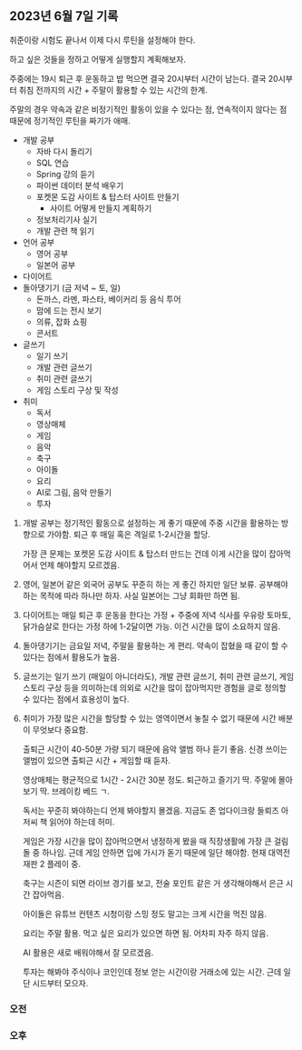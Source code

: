 ## 2023년 6월 7일 기록

취준이랑 시험도 끝나서 이제 다시 루틴을 설정해야 한다.

하고 싶은 것들을 정하고 어떻게 실행할지 계획해보자.

주중에는 19시 퇴근 후 운동하고 밥 먹으면 결국 20시부터 시간이 남는다. 결국 20시부터 취침 전까지의 시간 + 주말이 활용할 수 있는 시간의 한계.

주말의 경우 약속과 같은 비정기적인 활동이 있을 수 있다는 점, 연속적이지 않다는 점 때문에 정기적인 루틴을 짜기가 애매.

- 개발 공부
    - 자바 다시 돌리기
    - SQL 연습
    - Spring 강의 듣기
    - 파이썬 데이터 분석 배우기
    - 포켓몬 도감 사이트 & 탑스터 사이트 만들기
        - 사이트 어떻게 만들지 계획하기
    - 정보처리기사 실기
    - 개발 관련 책 읽기
- 언어 공부
    - 영어 공부
    - 일본어 공부
- 다이어트
- 돌아댕기기 (금 저녁 ~ 토, 일)
    - 돈까스, 라멘, 파스타, 베이커리 등 음식 투어
    - 맘에 드는 전시 보기
    - 의류, 잡화 쇼핑
    - 콘서트
- 글쓰기
    - 일기 쓰기
    - 개발 관련 글쓰기
    - 취미 관련 글쓰기
    - 게임 스토리 구상 및 작성 
- 취미
    - 독서
    - 영상매체
    - 게임
    - 음악
    - 축구
    - 아이돌
    - 요리
    - AI로 그림, 음악 만들기
    - 투자

1. 개발 공부는 정기적인 활동으로 설정하는 게 좋기 때문에 주중 시간을 활용하는 방향으로 가야함. 퇴근 후 매일 혹은 격일로 1-2시간을 할당.

    가장 큰 문제는 포켓몬 도감 사이트 & 탑스터 만드는 건데 이게 시간을 많이 잡아먹어서 언제 해야할지 모르겠음.

2. 영어, 일본어 같은 외국어 공부도 꾸준히 하는 게 좋긴 하지만 일단 보류. 공부해야 하는 목적에 따라 하나만 하자. 사실 일본어는 그냥 회화만 하면 됨.

3. 다이어트는 매일 퇴근 후 운동을 한다는 가정 + 주중에 저녁 식사를 우유랑 토마토, 닭가슴살로 한다는 가정 하에 1-2달이면 가능. 이건 시간을 많이 소요하지 않음.

4. 돌아댕기기는 금요일 저녁, 주말을 활용하는 게 편리. 약속이 잡혔을 때 같이 할 수 있다는 점에서 활용도가 높음.

5. 글쓰기는 일기 쓰기 (매일이 아니더라도), 개발 관련 글쓰기, 취미 관련 글쓰기, 게임 스토리 구상 등을 의미하는데 의외로 시간을 많이 잡아먹지만 경험을 글로 정의할 수 있다는 점에서 효용성이 높다.

6. 취미가 가장 많은 시간을 할당할 수 있는 영역이면서 놓칠 수 없기 때문에 시간 배분이 무엇보다 중요함. 

    출퇴근 시간이 40-50분 가량 되기 때문에 음악 앨범 하나 듣기 좋음. 신경 쓰이는 앨범이 있으면 출퇴근 시간 + 게임할 때 듣자.

    영상매체는 평균적으로 1시간 - 2시간 30분 정도. 퇴근하고 즐기기 딱. 주말에 몰아보기 딱. 브레이킹 베드 ㄱ.

    독서는 꾸준히 봐야하는디 언제 봐야할지 몰겠음. 지금도 존 업다이크랑 들뢰즈 아저씨 책 읽어야 하는데 허미.

    게임은 가장 시간을 많이 잡아먹으면서 냉정하게 봤을 때 직장생활에 가장 큰 걸림돌 중 하나임. 근데 게임 안하면 입에 가시가 돋기 때문에 일단 해야함. 현재 대역전재판 2 플레이 중.

    축구는 시즌이 되면 라이브 경기를 보고, 전술 포인트 같은 거 생각해야해서 은근 시간 잡아먹음.

    아이돌은 유튜브 컨텐츠 시청이랑 스밍 정도 말고는 크게 시간을 먹진 않음. 

    요리는 주말 활용. 먹고 싶은 요리가 있으면 하면 됨. 어차피 자주 하지 않음.

    AI 활용은 새로 배워야해서 잘 모르겠음. 
    
    투자는 해봐야 주식이나 코인인데 정보 얻는 시간이랑 거래소에 있는 시간. 근데 일단 시드부터 모으자.

### 오전



### 오후
